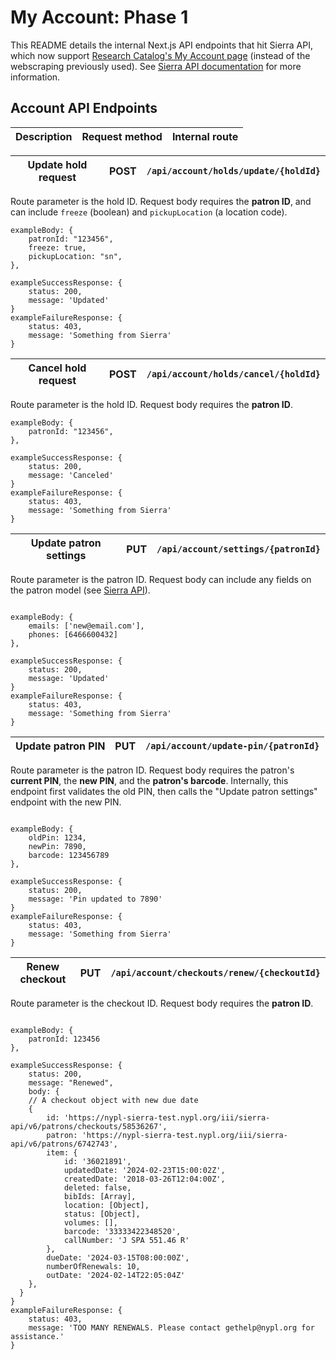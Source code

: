# My Account: Phase 1

This README details the internal Next.js API endpoints that hit Sierra API, which now support [Research Catalog's My Account page](https://www.nypl.org/research/research-catalog/account) (instead of the webscraping previously used). See [Sierra API documentation](https://sandbox.iii.com/iii/sierra-api/swagger/index.html#!/patrons) for more information.

## Account API Endpoints

| Description | Request method | Internal route |
| ----------- | -------------- | -------------- |

| Update hold request | POST | `/api/account/holds/update/{holdId}` |
| ------------------- | ---- | ------------------------------------ |

Route parameter is the hold ID. Request body requires the **patron ID**, and can include `freeze` (boolean) and `pickupLocation` (a location code).

```
exampleBody: {
    patronId: "123456",
    freeze: true,
    pickupLocation: "sn",
},
```

```
exampleSuccessResponse: {
    status: 200,
    message: 'Updated'
}
exampleFailureResponse: {
    status: 403,
    message: 'Something from Sierra'
}

```

| Cancel hold request | POST | `/api/account/holds/cancel/{holdId}` |
| ------------------- | ---- | ------------------------------------ |

Route parameter is the hold ID. Request body requires the **patron ID**.

```
exampleBody: {
    patronId: "123456",
},
```

```
exampleSuccessResponse: {
    status: 200,
    message: 'Canceled'
}
exampleFailureResponse: {
    status: 403,
    message: 'Something from Sierra'
}

```

| Update patron settings | PUT | `/api/account/settings/{patronId}` |
| ---------------------- | --- | ---------------------------------- |

Route parameter is the patron ID. Request body can include any fields on the patron model (see [Sierra API](https://sandbox.iii.com/iii/sierra-api/swagger/index.html#!/patrons/Update_the_Patron_record_put_19)).

```

exampleBody: {
    emails: ['new@email.com'],
    phones: [6466600432]
},

```

```
exampleSuccessResponse: {
    status: 200,
    message: 'Updated'
}
exampleFailureResponse: {
    status: 403,
    message: 'Something from Sierra'
}

```

| Update patron PIN | PUT | `/api/account/update-pin/{patronId}` |
| ----------------- | --- | ------------------------------------ |

Route parameter is the patron ID. Request body requires the patron's **current PIN**, the **new PIN**, and the **patron's barcode**. Internally, this endpoint first validates the old PIN, then calls the "Update patron settings" endpoint with the new PIN.

```

exampleBody: {
    oldPin: 1234,
    newPin: 7890,
    barcode: 123456789
},

```

```
exampleSuccessResponse: {
    status: 200,
    message: 'Pin updated to 7890'
}
exampleFailureResponse: {
    status: 403,
    message: 'Something from Sierra'
}

```

| Renew checkout | PUT | `/api/account/checkouts/renew/{checkoutId}` |
| -------------- | --- | ------------------------------------------- |

Route parameter is the checkout ID. Request body requires the **patron ID**.

```

exampleBody: {
    patronId: 123456
},

```

```
exampleSuccessResponse: {
    status: 200,
    message: "Renewed",
    body: {
    // A checkout object with new due date
    {
        id: 'https://nypl-sierra-test.nypl.org/iii/sierra-api/v6/patrons/checkouts/58536267',
        patron: 'https://nypl-sierra-test.nypl.org/iii/sierra-api/v6/patrons/6742743',
        item: {
            id: '36021891',
            updatedDate: '2024-02-23T15:00:02Z',
            createdDate: '2018-03-26T12:04:00Z',
            deleted: false,
            bibIds: [Array],
            location: [Object],
            status: [Object],
            volumes: [],
            barcode: '33333422348520',
            callNumber: 'J SPA 551.46 R'
        },
        dueDate: '2024-03-15T08:00:00Z',
        numberOfRenewals: 10,
        outDate: '2024-02-14T22:05:04Z'
    },
  }
}
exampleFailureResponse: {
    status: 403,
    message: 'TOO MANY RENEWALS. Please contact gethelp@nypl.org for assistance.'
}

```
